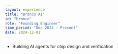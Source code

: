 ```yaml
---
layout: experience
title: "Bronco AI"
id: "bronco"
role: "Founding Engineer"
time_period: "Dec 2024 - Present"
date: 2024-12-01
---
```


- Building AI agents for chip design and verification